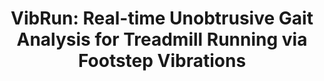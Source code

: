 ---
title: "VibRun: Real-time Unobtrusive Gait Analysis for Treadmill Running via Footstep Vibrations"
pdf: "/pdfs/projects/VibRun.pdf"
layout: pdf
excludeFromBlog: true
---